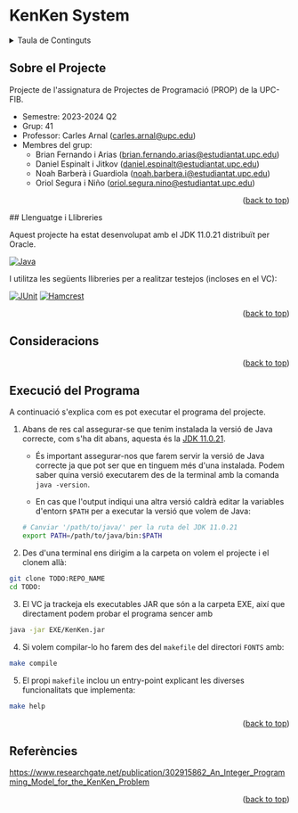 <a name="readme-top"></a>

# KenKen System

<details>
	<summary>Taula de Continguts</summary>
	<ol>
		<li><a href="#sobre-el-projecte">Sobre el Projecte</a></li>
		<li><a href="#llenguatge-i-llibreries">Llenguatge i Llibreries</a></li>
		<li><a href="#consideracions">Consideracions</a></li>
		<li><a href="#execució-del-pograma">Execució del Programa</a></li>
		<li><a href="#referències">Referències</a></li>
	</ol>
</details>

## Sobre el Projecte

Projecte de l'assignatura de Projectes de Programació (PROP) de la UPC-FIB.
* Semestre: 2023-2024 Q2
* Grup: 41
* Professor: Carles Arnal (carles.arnal@upc.edu)
* Membres del grup:
	* Brian Fernando i Arias (brian.fernando.arias@estudiantat.upc.edu)
	* Daniel Espinalt i Jitkov (daniel.espinalt@estudiantat.upc.edu)
	* Noah Barberà i Guardiola (noah.barbera.i@estudiantat.upc.edu)
	* Oriol Segura i Niño (oriol.segura.nino@estudiantat.upc.edu)

<p align="right">(<a href="#readme-top">back to top</a>)</p>

## Llenguatge i Llibreries

Aquest projecte ha estat desenvolupat amb el JDK 11.0.21 distribuït per Oracle.

[![Java][Java]][Java-url]

I utilitza les següents llibreries per a realitzar testejos (incloses en el VC):

[![JUnit][JUnit]][JUnit-url]
[![Hamcrest][Hamcrest]][Hamcrest-url]

<p align="right">(<a href="#readme-top">back to top</a>)</p>

## Consideracions

<p align="right">(<a href="#readme-top">back to top</a>)</p>

## Execució del Programa

A continuació s'explica com es pot executar el programa del projecte.

1. Abans de res cal assegurar-se que tenim instalada la versió de Java correcte, com s'ha dit abans, aquesta és la [JDK 11.0.21][Java-url].

	- És important assegurar-nos que farem servir la versió de Java correcte ja que pot ser que en tinguem més d'una instalada. Podem saber quina versió executarem des de la terminal amb la comanda `java -version`.

	- En cas que l'output indiqui una altra versió caldrà editar la variables d'entorn `$PATH` per a executar la versió que volem de Java:

	```bash
	# Canviar '/path/to/java/' per la ruta del JDK 11.0.21
	export PATH=/path/to/java/bin:$PATH
	```

2. Des d'una terminal ens dirigim a la carpeta on volem el projecte i el clonem allà:
```bash
git clone TODO:REPO_NAME
cd TODO:
```

3. El VC ja trackeja els executables JAR que són a la carpeta EXE, així que directament podem probar el programa sencer amb
```bash
java -jar EXE/KenKen.jar
```

4. Si volem compilar-lo ho farem des del `makefile` del directori `FONTS` amb:
```bash
make compile
```

5. El propi `makefile` inclou un entry-point explicant les diverses funcionalitats que implementa:
```bash
make help
```

<p align="right">(<a href="#readme-top">back to top</a>)</p>

## Referències

https://www.researchgate.net/publication/302915862_An_Integer_Programming_Model_for_the_KenKen_Problem

<p align="right">(<a href="#readme-top">back to top</a>)</p>

<!-- MARKDOWN LINKS & IMAGES -->
[Java]: https://img.shields.io/badge/Java_11.0.21-F8981D?style=for-the-badge&logo=openjdk&logoColor=white
[Java-url]: https://www.oracle.com/es/java/technologies/javase/jdk11-archive-downloads.html
[JUnit]: https://img.shields.io/badge/JUnit-4.13.1-blue
[JUnit-url]: https://mvnrepository.com/artifact/junit/junit/4.13.1
[Hamcrest]: https://img.shields.io/badge/Hamcrest_Core-1.3-red
[Hamcrest-url]: https://mvnrepository.com/artifact/org.hamcrest/hamcrest-core/1.3
